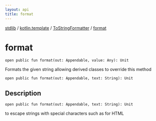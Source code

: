 ```yaml
---
layout: api
title: format
---
```

[stdlib](../../index.md) / [kotlin.template](../index.md) / [ToStringFormatter](index.md) / [format](format.md)

# format

```
open public fun format(out: Appendable, value: Any): Unit
```
Formats the given string allowing derived classes to override this method
```
open public fun format(out: Appendable, text: String): Unit
```
## Description
```
open public fun format(out: Appendable, text: String): Unit
```
to escape strings with special characters such as for HTML

